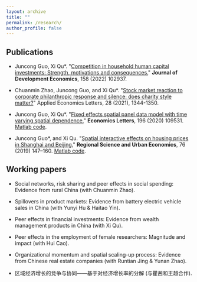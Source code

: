 ```yaml
---
layout: archive
title: ""
permalink: /research/
author_profile: false
---
```


## Publications

- Juncong Guo, Xi Qu*. "[Competition in household human capital investments: Strength, motivations and consequences.](https://doi.org/10.1016/j.jdeveco.2022.102937)" **Journal of Development Economics**, 158 (2022) 102937.

- Chuanmin Zhao, Juncong Guo, and Xi Qu*. "[Stock market reaction to corporate philanthropic response and silence: does charity style matter?](https://doi.org/10.1080/13504851.2020.1814943)" Applied Economics Letters, 28 (2021), 1344-1350.

- Juncong Guo, Xi Qu*. "[Fixed effects spatial panel data model with time varying spatial dependence.](https://doi.org/10.1016/j.econlet.2020.109531)" **Economics Letters**, 196 (2020) 109531. [Matlab code](http://dx.doi.org/10.17632/wh6vcfvw8x.1).

- Juncong Guo*, and Xi Qu. "[Spatial interactive effects on housing prices in Shanghai and Beijing.](https://doi.org/10.1016/j.regsciurbeco.2018.07.006)" **Regional Science and Urban Economics**, 76 (2019) 147–160. [Matlab code](http://dx.doi.org/10.17632/3yn2f8d8rv.1).


## Working papers

- Social networks, risk sharing and peer effects in social spending: Evidence from rural China (with Chuanmin Zhao).

- Spillovers in product markets: Evidence from battery electric vehicle sales in China (with Yunyi Hu & Haitao Yin).

- Peer effects in financial investments: Evidence from wealth management products in China (with Xi Qu).

- Peer effects in the employment of female researchers: Magnitude and impact (with Hui Cao).

- Organizational momentum and spatial scaling-up process: Evidence from Chinese real estate companies (with Runtian Jing & Yunan Zhao).

- 区域经济增长的竞争与协同——基于对经济增长率的分解 (与瞿茜和王越合作).
